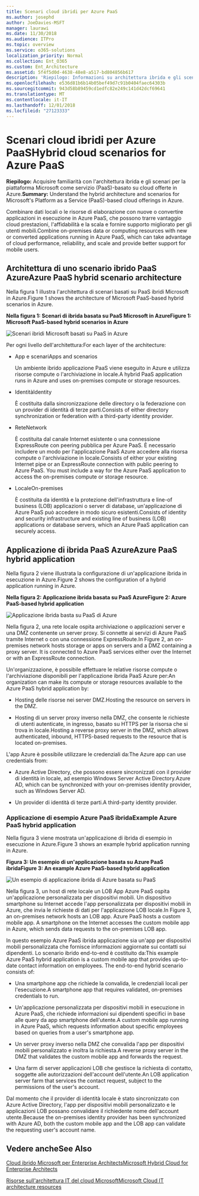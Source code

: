 ```yaml
---
title: Scenari cloud ibridi per Azure PaaS
ms.author: josephd
author: JoeDavies-MSFT
manager: laurawi
ms.date: 11/30/2018
ms.audience: ITPro
ms.topic: overview
ms.service: o365-solutions
localization_priority: Normal
ms.collection: Ent_O365
ms.custom: Ent_Architecture
ms.assetid: 5f4f5d0d-4638-48e8-a517-bd804856b617
description: 'Riepilogo: Informazioni su architettura ibrida e gli scenari per la piattaforma Microsoft come servizio (PaaS)-basato su cloud offerte in Azure.'
ms.openlocfilehash: e536d81b6b14b05bef49d7c91b0404faec64303b
ms.sourcegitcommit: 943d58b89459cd1edfc82e249c141d42dcf69641
ms.translationtype: MT
ms.contentlocale: it-IT
ms.lasthandoff: 12/01/2018
ms.locfileid: "27123333"
---
```

# <a name="hybrid-cloud-scenarios-for-azure-paas"></a><span data-ttu-id="15182-103">Scenari cloud ibridi per Azure PaaS</span><span class="sxs-lookup"><span data-stu-id="15182-103">Hybrid cloud scenarios for Azure PaaS</span></span>

 <span data-ttu-id="15182-104">**Riepilogo:** Acquisire familiarità con l'architettura ibrida e gli scenari per la piattaforma Microsoft come servizio (PaaS)-basato su cloud offerte in Azure.</span><span class="sxs-lookup"><span data-stu-id="15182-104">**Summary:** Understand the hybrid architecture and scenarios for Microsoft's Platform as a Service (PaaS)-based cloud offerings in Azure.</span></span>
  
<span data-ttu-id="15182-105">Combinare dati locali o le risorse di elaborazione con nuove o convertire applicazioni in esecuzione in Azure PaaS, che possono trarre vantaggio cloud prestazioni, l'affidabilità e la scala e fornire supporto migliorato per gli utenti mobili.</span><span class="sxs-lookup"><span data-stu-id="15182-105">Combine on-premises data or computing resources with new or converted applications running in Azure PaaS, which can take advantage of cloud performance, reliability, and scale and provide better support for mobile users.</span></span> 
  
## <a name="azure-paas-hybrid-scenario-architecture"></a><span data-ttu-id="15182-106">Architettura di uno scenario ibrido PaaS Azure</span><span class="sxs-lookup"><span data-stu-id="15182-106">Azure PaaS hybrid scenario architecture</span></span>

<span data-ttu-id="15182-107">Nella figura 1 illustra l'architettura di scenari basati su PaaS ibridi Microsoft in Azure.</span><span class="sxs-lookup"><span data-stu-id="15182-107">Figure 1 shows the architecture of Microsoft PaaS-based hybrid scenarios in Azure.</span></span>
  
<span data-ttu-id="15182-108">**Nella figura 1: Scenari di ibrida basata su PaaS Microsoft in Azure**</span><span class="sxs-lookup"><span data-stu-id="15182-108">**Figure 1: Microsoft PaaS-based hybrid scenarios in Azure**</span></span>

![Scenari ibridi Microsoft basati su PaaS in Azure](media/Hybrid-Poster/Hybrid-Cloud-Stack-PaaS.png)
  
<span data-ttu-id="15182-110">Per ogni livello dell'architettura:</span><span class="sxs-lookup"><span data-stu-id="15182-110">For each layer of the architecture:</span></span>
  
- <span data-ttu-id="15182-111">App e scenari</span><span class="sxs-lookup"><span data-stu-id="15182-111">Apps and scenarios</span></span>
    
    <span data-ttu-id="15182-112">Un ambiente ibrido applicazione PaaS viene eseguito in Azure e utilizza risorse compute o l'archiviazione in locale.</span><span class="sxs-lookup"><span data-stu-id="15182-112">A hybrid PaaS application runs in Azure and uses on-premises compute or storage resources.</span></span>
    
- <span data-ttu-id="15182-113">Identità</span><span class="sxs-lookup"><span data-stu-id="15182-113">Identity</span></span>
    
    <span data-ttu-id="15182-114">È costituita dalla sincronizzazione delle directory o la federazione con un provider di identità di terze parti.</span><span class="sxs-lookup"><span data-stu-id="15182-114">Consists of either directory synchronization or federation with a third-party identity provider.</span></span>
    
- <span data-ttu-id="15182-115">Rete</span><span class="sxs-lookup"><span data-stu-id="15182-115">Network</span></span>
    
    <span data-ttu-id="15182-p101">È costituita dal canale Internet esistente o una connessione ExpressRoute con peering pubblica per Azure PaaS. È necessario includere un modo per l'applicazione PaaS Azure accedere alla risorsa compute o l'archiviazione in locale.</span><span class="sxs-lookup"><span data-stu-id="15182-p101">Consists of either your existing Internet pipe or an ExpressRoute connection with public peering to Azure PaaS. You must include a way for the Azure PaaS application to access the on-premises compute or storage resource.</span></span>
    
- <span data-ttu-id="15182-118">Locale</span><span class="sxs-lookup"><span data-stu-id="15182-118">On-premises</span></span>
    
    <span data-ttu-id="15182-119">È costituita da identità e la protezione dell'infrastruttura e line-of business (LOB) applicazioni o server di database, un'applicazione di Azure PaaS può accedere in modo sicuro esistenti.</span><span class="sxs-lookup"><span data-stu-id="15182-119">Consists of identity and security infrastructure and existing line of business (LOB) applications or database servers, which an Azure PaaS application can securely access.</span></span>
    
## <a name="azure-paas-hybrid-application"></a><span data-ttu-id="15182-120">Applicazione di ibrida PaaS Azure</span><span class="sxs-lookup"><span data-stu-id="15182-120">Azure PaaS hybrid application</span></span>

<span data-ttu-id="15182-121">Nella figura 2 viene illustrata la configurazione di un'applicazione ibrida in esecuzione in Azure.</span><span class="sxs-lookup"><span data-stu-id="15182-121">Figure 2 shows the configuration of a hybrid application running in Azure.</span></span>
  
<span data-ttu-id="15182-122">**Nella figura 2: Applicazione ibrida basata su PaaS Azure**</span><span class="sxs-lookup"><span data-stu-id="15182-122">**Figure 2: Azure PaaS-based hybrid application**</span></span>

![Applicazione ibrida basta su PaaS di Azure](media/Hybrid-Poster/Hybrid-Cloud-Stack-PaaS-Apps.png)
  
<span data-ttu-id="15182-p102">Nella figura 2, una rete locale ospita archiviazione o applicazioni server e una DMZ contenente un server proxy. Si connette ai servizi di Azure PaaS tramite Internet o con una connessione ExpressRoute.</span><span class="sxs-lookup"><span data-stu-id="15182-p102">In Figure 2, an on-premises network hosts storage or apps on servers and a DMZ containing a proxy server. It is connected to Azure PaaS services either over the Internet or with an ExpressRoute connection.</span></span>
  
<span data-ttu-id="15182-126">Un'organizzazione, è possibile effettuare le relative risorse compute o l'archiviazione disponibili per l'applicazione ibrida PaaS Azure per:</span><span class="sxs-lookup"><span data-stu-id="15182-126">An organization can make its compute or storage resources available to the Azure PaaS hybrid application by:</span></span>
  
- <span data-ttu-id="15182-127">Hosting delle risorse nei server DMZ.</span><span class="sxs-lookup"><span data-stu-id="15182-127">Hosting the resource on servers in the DMZ.</span></span>
    
- <span data-ttu-id="15182-128">Hosting di un server proxy inverso nella DMZ, che consente le richieste di utenti autenticate, in ingresso, basato su HTTPS per la risorsa che si trova in locale.</span><span class="sxs-lookup"><span data-stu-id="15182-128">Hosting a reverse proxy server in the DMZ, which allows authenticated, inbound, HTTPS-based requests to the resource that is located on-premises.</span></span>
    
<span data-ttu-id="15182-129">L'app Azure è possibile utilizzare le credenziali da:</span><span class="sxs-lookup"><span data-stu-id="15182-129">The Azure app can use credentials from:</span></span>
  
- <span data-ttu-id="15182-130">Azure Active Directory, che possono essere sincronizzati con il provider di identità in locale, ad esempio Windows Server Active Directory.</span><span class="sxs-lookup"><span data-stu-id="15182-130">Azure AD, which can be synchronized with your on-premises identity provider, such as Windows Server AD.</span></span>
    
- <span data-ttu-id="15182-131">Un provider di identità di terze parti.</span><span class="sxs-lookup"><span data-stu-id="15182-131">A third-party identity provider.</span></span>
    
### <a name="example-azure-paas-hybrid-application"></a><span data-ttu-id="15182-132">Applicazione di esempio Azure PaaS ibrida</span><span class="sxs-lookup"><span data-stu-id="15182-132">Example Azure PaaS hybrid application</span></span>

<span data-ttu-id="15182-133">Nella figura 3 viene mostrata un'applicazione di ibrida di esempio in esecuzione in Azure.</span><span class="sxs-lookup"><span data-stu-id="15182-133">Figure 3 shows an example hybrid application running in Azure.</span></span>
  
<span data-ttu-id="15182-134">**Figura 3: Un esempio di un'applicazione basata su Azure PaaS ibrida**</span><span class="sxs-lookup"><span data-stu-id="15182-134">**Figure 3: An example Azure PaaS-based hybrid application**</span></span>

![Un esempio di applicazione ibrida di Azure basata su PaaS](media/Hybrid-Poster/Hybrid-Cloud-Stack-PaaS-Apps-Ex.png)
  
<span data-ttu-id="15182-p103">Nella figura 3, un host di rete locale un LOB App Azure PaaS ospita un'applicazione personalizzata per dispositivi mobili. Un dispositivo smartphone su Internet accede l'app personalizzata per dispositivi mobili in Azure, che invia le richieste di dati per l'applicazione LOB locale.</span><span class="sxs-lookup"><span data-stu-id="15182-p103">In Figure 3, an on-premises network hosts an LOB app. Azure PaaS hosts a custom mobile app. A smartphone on the Internet accesses the custom mobile app in Azure, which sends data requests to the on-premises LOB app.</span></span>
  
<span data-ttu-id="15182-p104">In questo esempio Azure PaaS ibrida applicazione sia un'app per dispositivi mobili personalizzata che fornisce informazioni aggiornate sui contatti sui dipendenti. Lo scenario ibrido end-to-end è costituito da:</span><span class="sxs-lookup"><span data-stu-id="15182-p104">This example Azure PaaS hybrid application is a custom mobile app that provides up-to-date contact information on employees. The end-to-end hybrid scenario consists of:</span></span>
  
- <span data-ttu-id="15182-141">Una smartphone app che richiede la convalida, le credenziali locali per l'esecuzione.</span><span class="sxs-lookup"><span data-stu-id="15182-141">A smartphone app that requires validated, on-premises credentials to run.</span></span>
    
- <span data-ttu-id="15182-142">Un'applicazione personalizzata per dispositivi mobili in esecuzione in Azure PaaS, che richiede informazioni sui dipendenti specifici in base alle query da app smartphone dell'utente.</span><span class="sxs-lookup"><span data-stu-id="15182-142">A custom mobile app running in Azure PaaS, which requests information about specific employees based on queries from a user's smartphone app.</span></span>
    
- <span data-ttu-id="15182-143">Un server proxy inverso nella DMZ che convalida l'app per dispositivi mobili personalizzato e inoltra la richiesta.</span><span class="sxs-lookup"><span data-stu-id="15182-143">A reverse proxy server in the DMZ that validates the custom mobile app and forwards the request.</span></span>
    
- <span data-ttu-id="15182-144">Una farm di server applicazioni LOB che gestisce la richiesta di contatto, soggette alle autorizzazioni dell'account dell'utente.</span><span class="sxs-lookup"><span data-stu-id="15182-144">An LOB application server farm that services the contact request, subject to the permissions of the user's account.</span></span>
    
<span data-ttu-id="15182-145">Dal momento che il provider di identità locale è stato sincronizzato con Azure Active Directory, l'app per dispositivi mobili personalizzato e le applicazioni LOB possano convalidare il richiedente nome dell'account utente.</span><span class="sxs-lookup"><span data-stu-id="15182-145">Because the on-premises identity provider has been synchronized with Azure AD, both the custom mobile app and the LOB app can validate the requesting user's account name.</span></span>
  
## <a name="see-also"></a><span data-ttu-id="15182-146">Vedere anche</span><span class="sxs-lookup"><span data-stu-id="15182-146">See Also</span></span>

[<span data-ttu-id="15182-147">Cloud ibrido Microsoft per Enterprise Architects</span><span class="sxs-lookup"><span data-stu-id="15182-147">Microsoft Hybrid Cloud for Enterprise Architects</span></span>](microsoft-hybrid-cloud-for-enterprise-architects.md)
  
[<span data-ttu-id="15182-148">Risorse sull'architettura IT del cloud Microsoft</span><span class="sxs-lookup"><span data-stu-id="15182-148">Microsoft Cloud IT architecture resources</span></span>](microsoft-cloud-it-architecture-resources.md)

